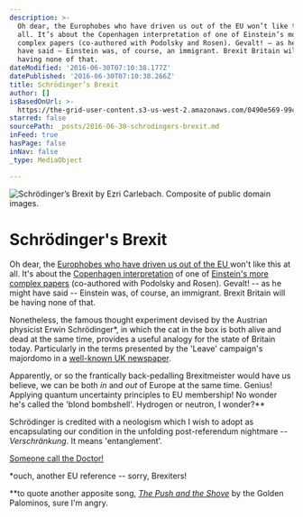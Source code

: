 ```yaml
---
description: >-
  Oh dear, the Europhobes who have driven us out of the EU won’t like this at
  all. It’s about the Copenhagen interpretation of one of Einstein’s more
  complex papers (co-authored with Podolsky and Rosen). Gevalt! – as he might
  have said – Einstein was, of course, an immigrant. Brexit Britain will be
  having none of that.
dateModified: '2016-06-30T07:10:38.177Z'
datePublished: '2016-06-30T07:10:38.266Z'
title: Schrödinger’s Brexit
author: []
isBasedOnUrl: >-
  https://the-grid-user-content.s3-us-west-2.amazonaws.com/0490e569-99cb-4022-a4fc-79e3c56cd910.png
starred: false
sourcePath: _posts/2016-06-30-schrodingers-brexit.md
inFeed: true
hasPage: false
inNav: false
_type: MediaObject

---
```

![Schrödinger’s Brexit by Ezri Carlebach. Composite of public domain images.](https://imgflo.herokuapp.com/graph/vahj1ThiexotieMo/40cb07a489f9bc4f498cd958416d8956/croprotate.png?cropheight=876&cropwidth=1650&degrees=0&input=https%3A%2F%2Fthe-grid-user-content.s3-us-west-2.amazonaws.com%2F0490e569-99cb-4022-a4fc-79e3c56cd910.png&x=0&y=0)

# Schrödinger's Brexit

Oh dear, the [Europhobes who have driven us out of the EU ][0]won't like this at all. It's about the [Copenhagen interpretation][1] of one of [Einstein's more complex papers][2] (co-authored with Podolsky and Rosen). Gevalt! -- as he might have said -- Einstein was, of course, an immigrant. Brexit Britain will be having none of that.

Nonetheless, the famous thought experiment devised by the Austrian physicist Erwin Schrödinger\*, in which the cat in the box is both alive and dead at the same time, provides a useful analogy for the state of Britain today. Particularly in the terms presented by the 'Leave' campaign's majordomo in a [well-known UK newspaper][3].

Apparently, or so the frantically back-pedalling Brexitmeister would have us believe, we can be both _in_ and _out_ of Europe at the same time. Genius! Applying quantum uncertainty principles to EU membership! No wonder he's called the 'blond bombshell'. Hydrogen or neutron, I wonder?\*\*

Schrödinger is credited with a neologism which I wish to adopt as encapsulating our condition in the unfolding post-referendum nightmare -- _Verschränkung_. It means 'entanglement'.

[Someone call the Doctor!][4]

\*ouch, another EU reference -- sorry, Brexiters!

\*\*to quote another apposite song, _[The Push and the Shove][5]_ by the Golden Palominos, sure I'm angry.

[0]: http://www.mirror.co.uk/news/uk-news/far-right-demonstrators-take-streets-8281867
[1]: https://en.wikipedia.org/wiki/Copenhagen_interpretation
[2]: https://en.wikipedia.org/wiki/EPR_paradox
[3]: http://www.telegraph.co.uk/news/2016/06/26/i-cannot-stress-too-much-that-britain-is-part-of-europe--and-alw/
[4]: https://www.youtube.com/watch?v=LEAYnJJdCSU
[5]: https://www.amazon.co.uk/The-Push-and-the-Shove/dp/B00T6ARF8K